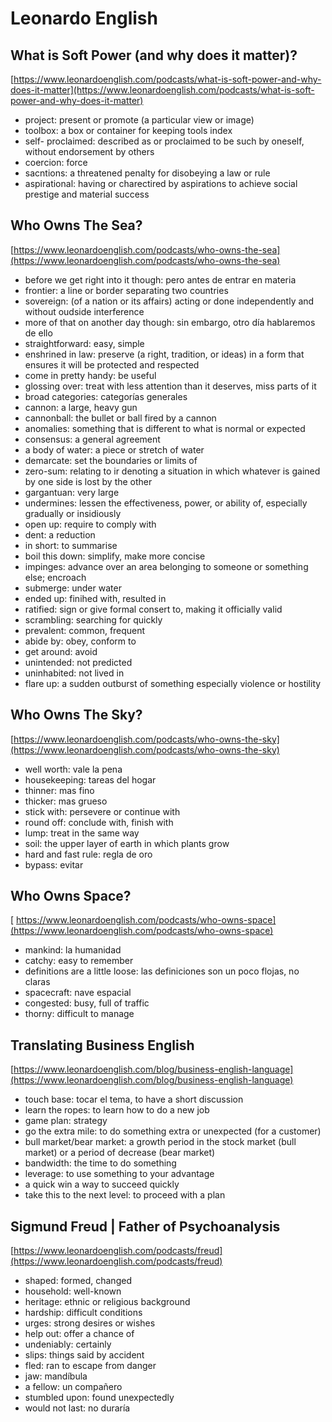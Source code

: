 # Leonardo English

## What is Soft Power (and why does it matter)?
[https://www.leonardoenglish.com/podcasts/what-is-soft-power-and-why-does-it-matter](https://www.leonardoenglish.com/podcasts/what-is-soft-power-and-why-does-it-matter)
- project: present or promote (a particular view or image)
- toolbox: a box or container for keeping tools index
- self- proclaimed: described as or proclaimed to be such by oneself, without endorsement by others
- coercion: force
- sacntions: a threatened penalty for disobeying a law or rule
- aspirational: having or charectired by aspirations to achieve social prestige and material success

## Who Owns The Sea?
[https://www.leonardoenglish.com/podcasts/who-owns-the-sea](https://www.leonardoenglish.com/podcasts/who-owns-the-sea)

- before we get right into it though: pero antes de entrar en materia
- frontier: a line or border separating two countries
- sovereign: (of a nation or its affairs) acting or done independently and without oudside interference
- more of that on another day though: sin embargo, otro día hablaremos de ello
- straightforward: easy, simple
- enshrined in law: preserve (a right, tradition, or ideas)  in a form that ensures it will be protected and respected
- come in pretty handy: be useful
- glossing over: treat with less attention than it deserves, miss parts of it
- broad categories: categorías generales
- cannon: a large, heavy gun
- cannonball: the bullet or ball fired by a cannon
- anomalies: something that is different to what is normal or expected
- consensus: a general agreement
- a body of water: a piece or stretch of water
- demarcate: set the boundaries or limits of
- zero-sum: relating to ir denoting a situation in which whatever is gained by one side is lost by the other
- gargantuan: very large
- undermines: lessen the effectiveness, power, or ability of, especially gradually or insidiously
- open up: require to comply with
- dent: a reduction
- in short: to summarise
- boil this down: simplify, make more concise
- impinges: advance over an area belonging to someone or something else; encroach
- submerge: under water
- ended up: finihed with, resulted in
- ratified: sign or give formal consert to, making it officially valid
- scrambling: searching for quickly
- prevalent: common, frequent
- abide by: obey, conform to
- get around: avoid
- unintended: not predicted
- uninhabited: not lived in
- flare up: a sudden outburst of something especially violence or hostility

## Who Owns The Sky?
[https://www.leonardoenglish.com/podcasts/who-owns-the-sky](https://www.leonardoenglish.com/podcasts/who-owns-the-sky)

- well worth: vale la pena
- housekeeping: tareas del hogar
- thinner: mas fino
- thicker: mas grueso
- stick with: persevere or continue with
- round off: conclude with, finish with
- lump: treat in the same way
- soil: the upper layer of earth in which plants grow
- hard and fast rule: regla de oro
- bypass: evitar

## Who Owns Space?
[ https://www.leonardoenglish.com/podcasts/who-owns-space](https://www.leonardoenglish.com/podcasts/who-owns-space)

- mankind: la humanidad
- catchy: easy to remember
- definitions are a little loose: las definiciones son un poco flojas, no claras
- spacecraft: nave espacial
- congested: busy, full of traffic
- thorny: difficult to manage

## Translating Business English
[https://www.leonardoenglish.com/blog/business-english-language](https://www.leonardoenglish.com/blog/business-english-language)

- touch base: tocar el tema, to have a short discussion
- learn the ropes: to learn how to do a new job
- game plan: strategy
- go the extra mile: to do something extra or unexpected (for a customer)
- bull market/bear market: a growth period in the stock market (bull market) or a period of decrease (bear market)
- bandwidth: the time to do something
- leverage: to use something to your advantage
- a quick win a way to succeed quickly
- take this to the next level: to proceed with a plan

## Sigmund Freud | Father of Psychoanalysis
[https://www.leonardoenglish.com/podcasts/freud](https://www.leonardoenglish.com/podcasts/freud)

- shaped: formed, changed
- household: well-known
- heritage: ethnic or religious background
- hardship: difficult conditions
- urges: strong desires or wishes
- help out: offer a chance of
- undeniably: certainly
- slips: things said by accident
- fled: ran to escape from danger
- jaw: mandíbula
- a fellow: un compañero
- stumbled upon: found unexpectedly
- would not last: no duraría
